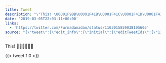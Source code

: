 ```yaml
---
title: Tweet
description: "\"This! \U0001F98B\U0001F41B\U0001F41C\U0001F41D\U0001F41E\U0001F3E8 \""
date: '2019-03-05T22:03:11+00:00'
links:
  - 'https://twitter.com/Furmadamadam/status/1103015859038105605'
source: "{\"tweet\":{\"edit_info\":{\"initial\":{\"editTweetIds\":[\"1103061421053628416\"],\"editableUntil\":\"2019-03-05T23:35:11.326Z\",\"editsRemaining\":\"5\",\"isEditEligible\":true}},\"retweeted\":false,\"source\":\"<a href=\\\"http://twitter.com/download/android\\\" rel=\\\"nofollow\\\">Twitter for Android</a>\",\"entities\":{\"hashtags\":[],\"symbols\":[],\"user_mentions\":[],\"urls\":[{\"url\":\"https://t.co/lhGRzOO5l4\",\"expanded_url\":\"https://twitter.com/Furmadamadam/status/1103015859038105605\",\"display_url\":\"twitter.com/Furmadamadam/s…\",\"indices\":[\"13\",\"36\"]}]},\"display_text_range\":[\"0\",\"36\"],\"favorite_count\":\"1\",\"id_str\":\"1103061421053628416\",\"truncated\":false,\"retweet_count\":\"0\",\"id\":\"1103061421053628416\",\"possibly_sensitive\":false,\"created_at\":\"Tue Mar 05 22:35:11 +0000 2019\",\"favorited\":false,\"full_text\":\"This! \U0001F98B\U0001F41B\U0001F41C\U0001F41D\U0001F41E\U0001F3E8 https://t.co/lhGRzOO5l4\",\"lang\":\"en\"}}"
---
```

This! 🦋🐛🐜🐝🐞🏨 
    
{{< tweet 1 0 >}}
    
